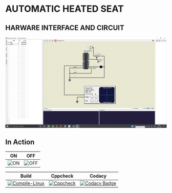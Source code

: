 # AUTOMATIC HEATED SEAT

## HARWARE INTERFACE AND CIRCUIT
![CIRCUIT](https://github.com/sourav090998/260254_EMBEDDED/blob/3cd52b633f245c972de1f65136a537d4de3d3694/simulation/CIRCUIT.png)

## In Action
|ON|OFF|
|:--:|:--:|
|![ON](simulation/ON.png)|![OFF](simulation/OFF.png)|

|Build|Cppcheck|Codacy|
|:--:|:--:|:--:|
|[![Compile-Linux](https://github.com/sourav090998/260254_EMBEDDED/actions/workflows/compile.yml/badge.svg)](https://github.com/sourav090998/260254_EMBEDDED/actions/workflows/compile.yml)|[![Cppcheck](https://github.com/sourav090998/260254_EMBEDDED/actions/workflows/cppcheck.yml/badge.svg)](https://github.com/sourav090998/260254_EMBEDDED/actions/workflows/cppcheck.yml)|[![Codacy Badge](https://api.codacy.com/project/badge/Grade/9d2d418664164d1c86a333e5ae0e701e)](https://app.codacy.com/gh/sourav090998/260254_EMBEDDED?utm_source=github.com&utm_medium=referral&utm_content=sourav090998/260254_EMBEDDED&utm_campaign=Badge_Grade_Settings)
